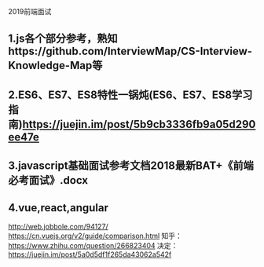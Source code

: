 2019前端面试
## 1.js各个部分参考，熟知https://github.com/InterviewMap/CS-Interview-Knowledge-Map等
## 2.ES6、ES7、ES8特性一锅炖(ES6、ES7、ES8学习指南)https://juejin.im/post/5b9cb3336fb9a05d290ee47e
## 3.javascript基础面试参考文档2018最新BAT+《前端必考面试》.docx
## 4.vue,react,angular
http://web.jobbole.com/94127/
https://cn.vuejs.org/v2/guide/comparison.html
知乎：https://www.zhihu.com/question/266823404
决定：https://juejin.im/post/5a0d5df1f265da43062a542f